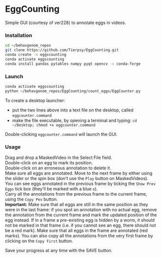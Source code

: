 # EggCounting

Simple GUI (courtesy of ver228) to annotate eggs in videos.

### Installation
``` bash
cd ~/behavgenom_repos
git clone https://github.com/Tierpsy/EggCounting.git
conda create -n eggscounting
conda activate eggscounting
conda install pandas pytables numpy pyqt opencv -c conda-forge
```

### Launch
```bash
conda activate eggscounting
python ~/behavgenom_repos/EggCounting/count_eggs/EggCounter.py
```
To create a desktop launcher:
* put the two lines above into a text file on the desktop, called `eggcounter.command`
* make the file executable, by opening a terminal and typing: `cd ~/Desktop; chmod +x eggcounter.command`

Double-clicking `eggcounter.command` will launch the GUI.

### Usage
Drag and drop a MaskedVideo in the Select File field.  
Double-click on an egg to mark its position.  
Double-click on an erroneous annotation to delete it.  
Make sure all eggs are annotated.
Move to the next frame by either using the slider or the spin box (don't use the `Play` button on MaskedVideos).  
You can see eggs annotated in the previous frame by ticking the `Show Prev Eggs` tick box (they'll be marked with a blue `o`).  
Carry all the annotations from the previous frame to the current frame, using the `Copy Pev` button.  
**Important:** Make sure that all eggs are still in the same position as they were in the last frame: if you spot an annotation with no actual egg, remove the annotation from the current frame and mark the updated position of the egg instead. If in a frame a pre-existing egg is hidden by a worm, it should not be marked in that frame (i.e. if you cannot see an egg, there should not be a red mark).
Make sure that all eggs in the frame are annotated (red marks).
You can also copy all the annotations from the very first frame by clicking on the `Copy First` button. 

Save your progress at any time with the SAVE button.
